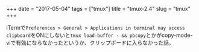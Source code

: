 +++
date = "2017-05-04"
tags = ["tmux"]
title = "tmux-2.4"
slug = "tmux"
+++

iTermで`Preferences > General > Applications in terminal may access clipboard`をONにしないと`tmux load-buffer - && pbcopy`とかがcopy-mode-viで有効にならなかったというか、クリップボードに入らなかった話。
	  
